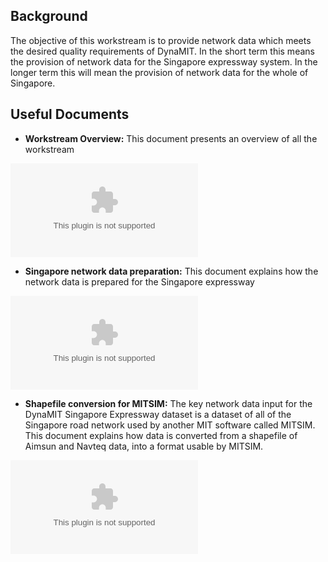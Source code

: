 ## Background

The objective of this workstream is to provide network data which meets
the desired quality requirements of DynaMIT. In the short term this
means the provision of network data for the Singapore expressway system.
In the longer term this will mean the provision of network data for the
whole of Singapore.

## Useful Documents

  - **Workstream Overview:** This document presents an overview of all
    the workstream

![File:
WS104_SingaporeNetworkData_Overview_v0_1.docx](_WS104_SingaporeNetworkData_Overview_v0_1.docx
"File: WS104_SingaporeNetworkData_Overview_v0_1.docx")

  - **Singapore network data preparation:** This document explains how
    the network data is prepared for the Singapore expressway

![<File:singapore_network_data_preparation_20121031.docx>](singapore_network_data_preparation_20121031.docx
"File:singapore_network_data_preparation_20121031.docx")

  - **Shapefile conversion for MITSIM:** The key network data input for
    the DynaMIT Singapore Expressway dataset is a dataset of all of the
    Singapore road network used by another MIT software called MITSIM.
    This document explains how data is converted from a shapefile of
    Aimsun and Navteq data, into a format usable by MITSIM.

![<File:Review> of MITSIM Network
Converter_v2.0.docx](Review_of_MITSIM_Network_Converter_v2.0.docx
"File:Review of MITSIM Network Converter_v2.0.docx")